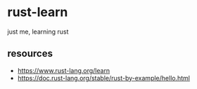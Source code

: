 # rust-learn

just me, learning rust

## resources

- https://www.rust-lang.org/learn
- https://doc.rust-lang.org/stable/rust-by-example/hello.html
